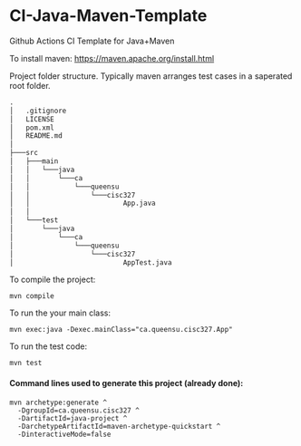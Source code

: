 # CI-Java-Maven-Template
Github Actions CI Template for Java+Maven

To install maven: https://maven.apache.org/install.html

Project folder structure. Typically maven arranges test cases in a saperated root folder. 

```cmd
.
│   .gitignore
│   LICENSE
│   pom.xml
│   README.md
│
├───src
│   ├───main
│   │   └───java
│   │       └───ca
│   │           └───queensu
│   │               └───cisc327
│   │                       App.java
│   │
│   └───test
│       └───java
│           └───ca
│               └───queensu
│                   └───cisc327
│                           AppTest.java
```

To compile the project:
```
mvn compile
```
To run the your main class:
```
mvn exec:java -Dexec.mainClass="ca.queensu.cisc327.App"
```
To run the test code:
```
mvn test
```

#### Command lines used to generate this project (already done):
```
mvn archetype:generate ^
  -DgroupId=ca.queensu.cisc327 ^
  -DartifactId=java-project ^
  -DarchetypeArtifactId=maven-archetype-quickstart ^
  -DinteractiveMode=false
```
